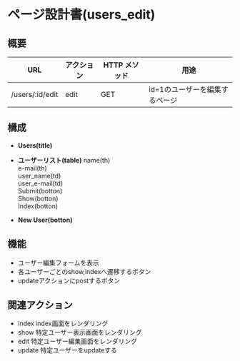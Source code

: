 # ページ設計書(users_edit)
## 概要
| URL             | アクション | HTTP メソッド | 用途                                   |
| --------------- | ---------- | ------------- | -------------------------------------- |
| /users/:id/edit          | edit      | GET           | id=1のユーザーを編集するページ       |
## 構成

- **Users(title)**

- **ユーザーリスト(table)**
name(th)  
e-mail(th)  
user_name(td)  
user_e-mail(td)  
Submit(botton)  
Show(botton)  
Index(botton)  

- **New User(botton)**

## 機能
- ユーザー編集フォームを表示
- 各ユーザーごとのshow,indexへ遷移するボタン
- updateアクションにpostするボタン

## 関連アクション
- index
index画面をレンダリング
- show
特定ユーザー表示画面をレンダリング
- edit
特定ユーザー編集画面をレンダリング
- update
特定ユーザーをupdateする